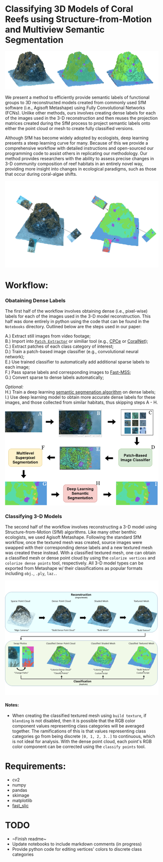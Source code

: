 # Classifying 3D Models of Coral Reefs using Structure-from-Motion and Multiview Semantic Segmentation


![side-by-side](Figures/side_by_side.png)


We present a method to efficiently provide semantic labels of functional groups to 3D reconstructed models created from commonly used SfM software (i.e., Agisoft Metashape) using Fully Convolutional Networks (FCNs). Unlike other methods, ours involves creating dense labels for each of the images used in the 3-D reconstruction and then reuses the projection matrices created during the SfM process to project semantic labels onto either the point cloud or mesh to create fully classified versions.  

Although SfM has become widely adopted by ecologists, deep learning presents a steep learning curve for many. Because of this we provide a comprehensive workflow with detailed instructions and open-sourced our programming code to assist others in replicating our methodology. Our method provides researchers with the ability to assess precise changes in 3-D community composition of reef habitats in an entirely novel way, providing more insight into changes in ecological paradigms, such as those that occur during coral-algae shifts.  


![side-by-side](Figures/3d-classification.png)


# Workflow:    

### Obataining Dense Labels

The first half of the workflow involves obtaining dense (i.e., pixel-wise) labels for each of the images used in the 3-D model reconstruction. This half was done entirely in python using the code that can be found in the `Notebooks` directory. Outlined below are the steps used in our paper:

A.) Extract still images from video footage;  
B.) Import into [`Patch Extractor`](https://github.com/JordanMakesMaps/3D-Model-Classification/releases) or similiar tool (e.g., [CPCe](https://hcas.nova.edu/tools-and-resources/cpce/index.html) or [CoralNet](https://coralnet.ucsd.edu/));  
C.) Extract patches of each class category of interest;    
D.) Train a patch-based image classifier (e.g., convolutional neural network);  
E.) Use trained classifier to automatically add additional sparse labels to each image;  
F.) Pass sparse labels and corresponding images to [Fast-MSS](https://github.com/JordanMakesMaps/Fast-Multilevel-Superpixel-Segmentation);    
G.) Convert sparse to dense labels automatically;    

*Optional:*  
H.) Train a deep learning [semantic segmenation algorithm](https://github.com/qubvel/segmentation_models) on dense labels;  
I.) Use deep learning model to obtain more accurate dense labels for these images, and those collected from similar habitats, thus skipping steps A - H.  

![getting_dense_labels](Figures/getting_dense_labels.png)


### Classifying 3-D Models

The second half of the workflow involves reconstructing a 3-D model using Structure-from-Motion (SfM) algorithms. Like many other benthic ecologists, we used Agisoft Metashape. Following the standard SfM workflow, once the textured mesh was created, source images were swapped with their corresponding dense labels and a new textured mesh was created these instead. With a classified textured mesh, one can obtain a classified mesh or dense point cloud by using the `colorize vertices` and `colorize dense points` tool, respectively. All 3-D model types can be exported from Metashape w/ their classifications as popular formats including `obj.`, `.ply`, `laz.`.

![3d-model-classification-workflow](Figures/3d_model_classification_workflow.png)

#### Notes:
- When creating the classified textured mesh using `build texture`, if `blending` is not disabled, then it is possible that the RGB color component values representing class categories will be averaged together. The ramifications of this is that values representing class categories go from being discrete `[0, 1, 2, 3..]` to continuous, which is not ideal for analysis. With the dense point cloud, each point's RGB color component can be corrected using the `classify points` tool. 



# Requirements:  
- cv2
- numpy
- pandas
- skimage
- matplotlib
- [fast_slic](https://github.com/Algy/fast-slic)

# TODO
- ~Finish readme~
- Update notebooks to include markdown comments (in progress)
- Provide python code for editing vertices' colors to discrete class categories
